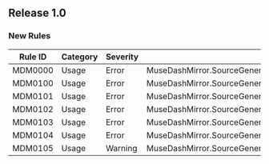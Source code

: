 ## Release 1.0

### New Rules

| Rule ID | Category | Severity | Notes                                                                       |
|---------|----------|----------|-----------------------------------------------------------------------------|
| MDM0000 | Usage    | Error    | MuseDashMirror.SourceGenerators.Analyzers.LoggerAnalyzer                    |
| MDM0100 | Usage    | Error    | MuseDashMirror.SourceGenerators.Analyzers.EventAnalyzers.PatchEventAnalyzer |
| MDM0101 | Usage    | Error    | MuseDashMirror.SourceGenerators.Analyzers.EventAnalyzers.SceneEventAnalyzer |
| MDM0102 | Usage    | Error    | MuseDashMirror.SourceGenerators.Analyzers.EventAnalyzers.EventAnalyzer      |
| MDM0103 | Usage    | Error    | MuseDashMirror.SourceGenerators.Analyzers.EventAnalyzers.EventAnalyzer      |
| MDM0104 | Usage    | Error    | MuseDashMirror.SourceGenerators.Analyzers.EventAnalyzers.EventAnalyzer      |
| MDM0105 | Usage    | Warning  | MuseDashMirror.SourceGenerators.Analyzers.EventAnalyzers.EventAnalyzer      |